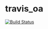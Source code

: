 # travis_oa
[![Build Status](https://travis-ci.com/Petras3/travis_oa.svg?branch=master)](https://travis-ci.com/github/Petras3/travis_oa)
